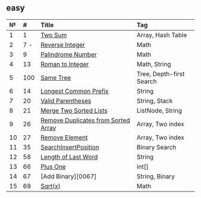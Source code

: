 ## easy

| №   | #    | Title                                                             | Tag                                               |
| :-- | :--- | :---------------------------------------------------------------- | :------------------------------------------------ |
| 1   | 1    | [Two Sum][0001]                                                   | Array, Hash Table                                 |
| 2   | 7  - | [Reverse Integer][0001]                                           | Math                                              |
| 3   | 9    | [Palindrome Number][0009]                                         | Math                                              |
| 4   | 13   | [Roman to Integer][0013]                                          | Math, String                                      |
| 5   | 100  | [ Same Tree][0100]                                                | Tree, Depth-first Search                          |
| 6   | 14   | [Longest Common Prefix][0014]                                     | String                                            |
| 7   | 20   | [Valid Parentheses][0020]                                         | String, Stack                                     |
| 8   | 21   | [Merge Two Sorted Lists][0021]                                    | ListNode, String                                  |
| 9   | 26   | [Remove Duplicates from Sorted Array][0026]                       | Array, Two index                                  |
| 10  | 27   | [Remove Element][0027]                                            | Array, Two index                                  |
| 11  | 35   | [SearchInsertPosition][0035]                                      | Binary Search                                     |
| 12  | 58   | [Length of Last Word][0058]                                       | String                                            |
| 13  | 66   | [Plus One][0066]                                                  | int[]                                             |
| 14  | 67   | [Add Binary][0067]                                                | String, Binary                                    |
| 15  | 69   | [Sqrt(x)][0069]                                                   | Math                                              |


[0001]: https://leetcode.com/problems/two-sum/
[0007]: https://leetcode.com/problems/reverse-integer/description/
[0009]: https://github.com/OB11TO/JavaDrill/blob/main/src/leetCode/easy/PalindromeNumber.java
[0013]: https://leetcode.com/problems/roman-to-integer/submissions/866866191/
[0100]: https://leetcode.com/problems/same-tree/
[0014]: https://github.com/OB11TO/JavaDrill/blob/main/src/leetcode/easy/LongestCommonPrefix.java
[0020]: https://github.com/OB11TO/JavaDrill/blob/main/src/leetcode/easy/ValidParentheses.java
[0021]: https://leetcode.com/problems/merge-two-sorted-lists/submissions/864219251/
[0026]: https://leetcode.com/problems/remove-duplicates-from-sorted-array/submissions/865720733/
[0027]: https://leetcode.com/problems/remove-element/submissions/866264498/
[0035]: https://leetcode.com/problems/search-insert-position/submissions/866927921/
[0058]: https://leetcode.com/problems/length-of-last-word/submissions/867450954/
[0066]: https://leetcode.com/problems/plus-one/submissions/867509600/
[0069]: https://leetcode.com/problems/sqrtx/
